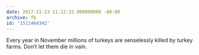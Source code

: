 ```yaml
---
date: 2017-11-23 11:12:22.000000000 -08:00
archive: fb
id: '1511464342'
---
```


Every year in November millions of turkeys are senselessly killed by turkey farms. Don’t let them die in vain.
